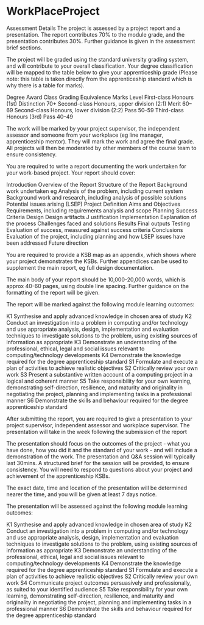 # WorkPlaceProject

Assessment Details
The project is assessed by a project report and a presentation. The report contributes 70% to the module grade, and the presentation contributes 30%. Further guidance is given in the assessment brief sections.

The project will be graded using the standard university grading system, and will contribute to your overall classification. Your degree classification will be mapped to the table below to give your apprenticeship grade (Please note: this table is taken directly from the apprenticeship standard which is why there is a table for marks).

Degree Award Class				Grading Equivalence 	Marks Level
First-class Honours (1st) 			Distinction 			70+
Second-class Honours, upper division (2:1) 	Merit					60–69
Second-class Honours, lower division (2:2) 	Pass					50–59 
Third-class Honours (3rd)			Pass					40–49 

The work will be marked by your project supervisor, the independent assessor and someone from your workplace (eg line manager, apprenticeship mentor). They will mark the work and agree the final grade. All projects will then be moderated by other members of the course team to ensure consistency.

 You are required to write a report documenting the work undertaken for your work-based project. Your report should cover:

Introduction
	Overview of the Report
	Structure of the Report
Background work undertaken eg 
	Analysis of the problem, including current system
	Background work and research, including analysis of possible solutions
	Potential issues arising (LSEP)
Project Definition
	Aims and Objectives
	Requirements, including requirements analysis and scope
	Planning
	Success Criteria
Design
	Design artifacts
J	ustification
Implementation
	Explanation of the process
	Challenges faced and solutions
Results
	Final outputs
	Testing 
	Evaluation of success, measured against success criteria
Conclusions
	Evaluation of the project, including planning and how LSEP issues have been addressed
	Future direction

You are required to provide a KSB map as an appendix, which shows where your project demonstrates the KSBs. Further appendices can be used to supplement the main report, eg full design documentation.

The main body of your report should be 10,000-20,000 words, which is approx 40-60 pages, using double line spacing. Further guidance on the formatting of the report will be given.

The report will be marked against the following module learning outcomes:

K1 Synthesise and apply advanced knowledge in chosen area of study
K2 Conduct an investigation into a problem in computing and/or technology and use appropriate analysis, design, implementation and evaluation techniques to investigate solutions to the problem, using existing sources of information as appropriate 
K3 Demonstrate an understanding of the professional, ethical, legal and social issues relevant to computing/technology developments
K4 Demonstrate the knowledge required for the degree apprenticeship standard
S1 Formulate and execute a plan of activities to achieve realistic objectives
S2 Critically review your own work
S3 Present a substantive written account of a computing project in a logical and coherent manner
S5 Take responsibility for your own learning, demonstrating self-direction, resilience, and maturity and originality in negotiating the project, planning and implementing tasks in a professional manner
S6 Demonstrate the skills and behaviour required for the degree apprenticeship standard

After submitting the report, you are required to give a presentation to your project supervisor, independent assessor and workplace supervisor. The presentation will take in the week following the submission of the report

The presentation should focus on the outcomes of the project - what you have done, how you did it and the standard of your work - and will include a demonstration of the work. The presentation and Q&A session will typically last 30mins. A structured brief for the session will be provided, to ensure consistency. You will need to respond to questions about your project and achievement of the apprenticeship KSBs.

The exact date, time and location of the presentation will be determined nearer the time, and you will be given at least 7 days notice.

The presentation will be assessed against the following module learning outcomes:

K1 Synthesise and apply advanced knowledge in chosen area of study
K2 Conduct an investigation into a problem in computing and/or technology and use appropriate analysis, design, implementation and evaluation techniques to investigate solutions to the problem, using existing sources of information as appropriate 
K3 Demonstrate an understanding of the professional, ethical, legal and social issues relevant to computing/technology developments
K4 Demonstrate the knowledge required for the degree apprenticeship standard
S1 Formulate and execute a plan of activities to achieve realistic objectives
S2 Critically review your own work
S4 Communicate project outcomes persuasively and professionally, as suited to your identified audience
S5 Take responsibility for your own learning, demonstrating self-direction, resilience, and maturity and originality in negotiating the project, planning and implementing tasks in a professional manner
S6 Demonstrate the skills and behaviour required for the degree apprenticeship standard
